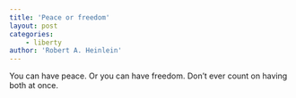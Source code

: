 ```yaml
---
title: 'Peace or freedom'
layout: post
categories:
    - liberty
author: 'Robert A. Heinlein'
---
```


You can have peace. Or you can have freedom. Don’t ever count on having both at once.
